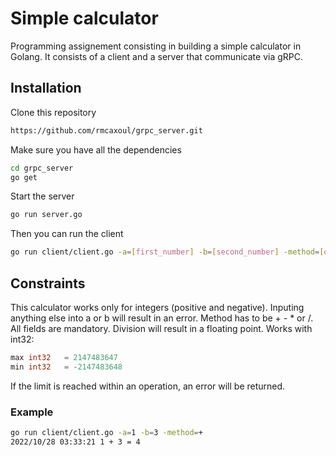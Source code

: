 # Simple calculator

Programming assignement consisting in building a simple calculator in Golang. 
It consists of a client and a server that communicate via gRPC.

## Installation

Clone this repository 

```bash
https://github.com/rmcaxoul/grpc_server.git
```

Make sure you have all the dependencies
```bash
cd grpc_server
go get
```

Start the server
```bash
go run server.go
```
Then you can run the client
```bash
go run client/client.go -a=[first_number] -b=[second_number] -method=[operator]
```
## Constraints

This calculator works only for integers (positive and negative).
Inputing anything else into a or b will result in an error.
Method has to be + - * or /.
All fields are mandatory.
Division will result in a floating point.
Works with int32:
```go
max int32   = 2147483647
min int32   = -2147483648
```
If the limit is reached within an operation, an error will be returned.

### Example

```bash
go run client/client.go -a=1 -b=3 -method=+
2022/10/28 03:33:21 1 + 3 = 4
```
